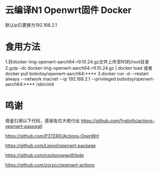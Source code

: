 # 云编译N1 Openwrt固件 Docker
默认ip已更换为192.168.2.1

# 食用方法

1.将docker-img-openwrt-aarch64-r9.10.24.gz文件上传至N1的/root目录
2.gzip -dc docker-img-openwrt-aarch64-r9.10.24.gz | docker load 或者 docker pull bobotoy/openwrt-aarch64:****
3.docker run  -d --restart always --network macnet --ip 192.168.2.1  --privileged bobotoy/openwrt-aarch64:****  /sbin/init

# 鸣谢
借鉴引用以下代码，感谢各位大佬付出
https://github.com/fyglinfo/actions-openwrt-passwall

https://github.com/P3TERX/Actions-OpenWrt

https://github.com/Lienol/openwrt-package

https://github.com/coolsnowwolf/lede

https://github.com/zorzcc/openwrt-actions
